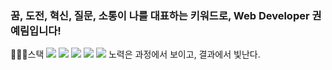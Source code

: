 ### 꿈, 도전, 혁신, 질문, 소통이 나를 대표하는 키워드로, Web Developer 권예림입니다!
👩🏻‍💻스택
<img src="https://img.shields.io/badge/Python-#3776AB?style=flat&logo=python&logoColor=white"/>
<img src="https://img.shields.io/badge/HTML-#E34F26?style=flat&logo=HTML5&logoColor=white"/>
<img src="https://img.shields.io/badge/JS-#F7DF1E?style=flat&logo=javascript&logoColor=white"/>
<img src="https://img.shields.io/badge/CSS-#1572B6?style=flat&logo=CSS3&logoColor=white"/>
<a href="https://www.notion.so/dgsw8th-yerim/Portfolio-8183b8daf2564e73b345089ee5e2e1f6"><img src="https://camo.githubusercontent.com/b22e9ded6d6815c10d6a305beb1f9c43ce7f35ac56bd5ad18752ffe98cb86bed/68747470733a2f2f696d672e736869656c64732e696f2f62616467652f706f7274666f6c696f2d4646464630303f7374796c653d666c61742d737175617265266c6f676f3d6e6f74696f6e266c6f676f436f6c6f723d464630303030"/></a>
노력은 과정에서 보이고, 결과에서 빛난다.
<!--
**yerim07/yerim07** is a ✨ _special_ ✨ repository because its `README.md` (this file) appears on your GitHub profile.

Here are some ideas to get you started:

- 🔭 I’m currently working on ...
- 🌱 I’m currently learning ...
- 👯 I’m looking to collaborate on ...
- 🤔 I’m looking for help with ...
- 💬 Ask me about ...
- 📫 How to reach me: ...
- 😄 Pronouns: ...
- ⚡ Fun fact: ...
-->
